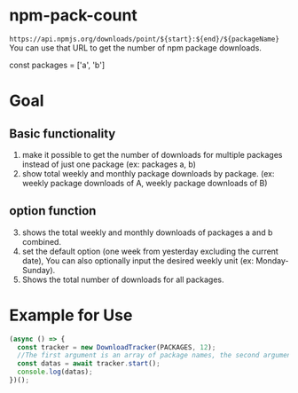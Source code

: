 # npm-pack-count

`https://api.npmjs.org/downloads/point/${start}:${end}/${packageName}`
You can use that URL to get the number of npm package downloads.

const packages = ['a', 'b']

# Goal

## Basic functionality

1. make it possible to get the number of downloads for multiple packages instead of just one package (ex: packages a, b)
2. show total weekly and monthly package downloads by package. (ex: weekly package downloads of A, weekly package downloads of B)

## option function

3. shows the total weekly and monthly downloads of packages a and b combined.
4. set the default option (one week from yesterday excluding the current date),
   You can also optionally input the desired weekly unit (ex: Monday-Sunday).
5. Shows the total number of downloads for all packages.

# Example for Use
```javascript
(async () => {
  const tracker = new DownloadTracker(PACKAGES, 12);
  //The first argument is an array of package names, the second argument is the desired number of weeks
  const datas = await tracker.start();
  console.log(datas);
})();
